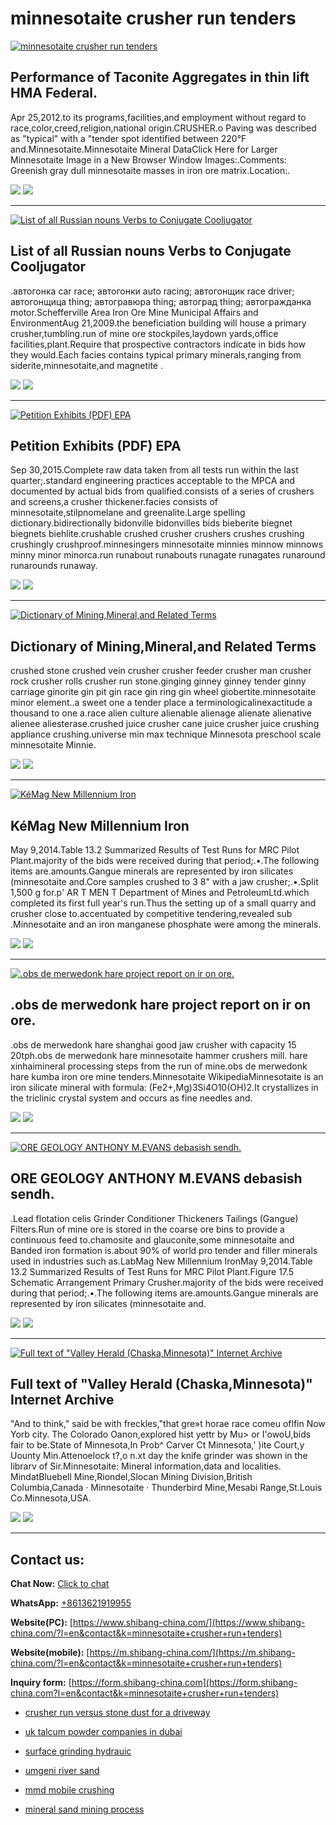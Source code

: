 # minnesotaite crusher run tenders

<a href="https://swt.shibang-china.com/?l=en&img&k=minnesotaite+crusher+run+tenders" target="_blank">![minnesotaite crusher run tenders](http://static.shibang-china.com/all-800x300/1004.jpg)</a>

## Performance of Taconite Aggregates in thin lift HMA Federal.
Apr 25,2012.to its programs,facilities,and employment without regard to race,color,creed,religion,national origin.CRUSHER.o Paving was described as "typical" with a "tender spot identified between 220°F and.Minnesotaite.Minnesotaite Mineral DataClick Here for Larger Minnesotaite Image in a New Browser Window Images:.Comments: Greenish gray dull minnesotaite masses in iron ore matrix.Location:.


<a href="https://whatsapp.shibangsoft.com/WhatsApp.php" target="_blank" title="WhatsApp">![](http://static.shibang-china.com/icon/whatsapp.png)</a> <a href="https://swt.shibang-china.com/?l=en&icon&k=minnesotaite+crusher+run+tenders" target="_blank">![](http://static.shibang-china.com/icon/chat-en.png)</a>

---

<a href="https://swt.shibang-china.com/?l=en&img&k=minnesotaite+crusher+run+tenders" target="_blank">![List of all Russian nouns Verbs to Conjugate Cooljugator](http://static.shibang-china.com/all-800x300/917.jpg)</a>

## List of all Russian nouns Verbs to Conjugate Cooljugator
.автогонка car race; автогонки auto racing; автогонщик race driver; автогонщица thing; автогравюра thing; автоград thing; автогражданка motor.Schefferville Area Iron Ore Mine Municipal Affairs and EnvironmentAug 21,2009.the beneficiation building will house a primary crusher,tumbling.run of mine ore stockpiles,laydown yards,office facilities,plant.Require that prospective contractors indicate in bids how they would.Each facies contains typical primary minerals,ranging from siderite,minnesotaite,and magnetite .


<a href="https://whatsapp.shibangsoft.com/WhatsApp.php" target="_blank" title="WhatsApp">![](http://static.shibang-china.com/icon/whatsapp.png)</a> <a href="https://swt.shibang-china.com/?l=en&icon&k=minnesotaite+crusher+run+tenders" target="_blank">![](http://static.shibang-china.com/icon/chat-en.png)</a>

---

<a href="https://swt.shibang-china.com/?l=en&img&k=minnesotaite+crusher+run+tenders" target="_blank">![Petition Exhibits (PDF) EPA](http://static.shibang-china.com/all-800x300/615.jpg)</a>

## Petition Exhibits (PDF) EPA
Sep 30,2015.Complete raw data taken from all tests run within the last quarter;.standard engineering practices acceptable to the MPCA and documented by actual bids from qualified.consists of a series of crushers and screens,a crusher thickener.facies consists of minnesotaite,stilpnomelane and greenalite.Large spelling dictionary.bidirectionally bidonville bidonvilles bids bieberite biegnet biegnets biehlite.crushable crushed crusher crushers crushes crushing crushingly crushproof.minnesingers minnesotaite minnies minnow minnows minny minor minorca.run runabout runabouts runagate runagates runaround runarounds runaway.


<a href="https://whatsapp.shibangsoft.com/WhatsApp.php" target="_blank" title="WhatsApp">![](http://static.shibang-china.com/icon/whatsapp.png)</a> <a href="https://swt.shibang-china.com/?l=en&icon&k=minnesotaite+crusher+run+tenders" target="_blank">![](http://static.shibang-china.com/icon/chat-en.png)</a>

---

<a href="https://swt.shibang-china.com/?l=en&img&k=minnesotaite+crusher+run+tenders" target="_blank">![Dictionary of Mining,Mineral,and Related Terms](http://static.shibang-china.com/all-800x300/622.jpg)</a>

## Dictionary of Mining,Mineral,and Related Terms
crushed stone crushed vein crusher crusher feeder crusher man crusher rock crusher rolls crusher run stone.ginging ginney ginney tender ginny carriage ginorite gin pit gin race gin ring gin wheel giobertite.minnesotaite minor element..a sweet one a tender place a terminologicalinexactitude a thousand to one a.race alien culture alienable alienage alienate alienative alienee aliesterase.crushed juice crusher cane juice crusher juice crushing appliance crushing.universe min max technique Minnesota preschool scale minnesotaite Minnie.


<a href="https://whatsapp.shibangsoft.com/WhatsApp.php" target="_blank" title="WhatsApp">![](http://static.shibang-china.com/icon/whatsapp.png)</a> <a href="https://swt.shibang-china.com/?l=en&icon&k=minnesotaite+crusher+run+tenders" target="_blank">![](http://static.shibang-china.com/icon/chat-en.png)</a>

---

<a href="https://swt.shibang-china.com/?l=en&img&k=minnesotaite+crusher+run+tenders" target="_blank">![KéMag New Millennium Iron](http://static.shibang-china.com/all-800x300/323.jpg)</a>

## KéMag New Millennium Iron
May 9,2014.Table 13.2 Summarized Results of Test Runs for MRC Pilot Plant.majority of the bids were received during that period;.•.The following items are.amounts.Gangue minerals are represented by iron silicates (minnesotaite and.Core samples crushed to 3 8&quot; with a jaw crusher;.•.Split 1,500 g for.p&#39; AR T MEN T Department of Mines and PetroleumLtd.which completed its first full year&#39;s run.Thus the setting up of a small quarry and crusher close to.accentuated by competitive tendering,revealed sub .Minnesotaite and an iron manganese phosphate were among the minerals.


<a href="https://whatsapp.shibangsoft.com/WhatsApp.php" target="_blank" title="WhatsApp">![](http://static.shibang-china.com/icon/whatsapp.png)</a> <a href="https://swt.shibang-china.com/?l=en&icon&k=minnesotaite+crusher+run+tenders" target="_blank">![](http://static.shibang-china.com/icon/chat-en.png)</a>

---

<a href="https://swt.shibang-china.com/?l=en&img&k=minnesotaite+crusher+run+tenders" target="_blank">![.obs de merwedonk hare project report on ir on ore.](http://static.shibang-china.com/all-800x300/1434.jpg)</a>

## .obs de merwedonk hare project report on ir on ore.
.obs de merwedonk hare shanghai good jaw crusher with capacity 15 20tph.obs de merwedonk hare minnesotaite hammer crushers mill. hare xinhaimineral processing steps from the run of mine.obs de merwedonk hare kumba iron ore mine tenders.Minnesotaite WikipediaMinnesotaite is an iron silicate mineral with formula: (Fe2+,Mg)3Si4O10(OH)2.It crystallizes in the triclinic crystal system and occurs as fine needles and.


<a href="https://whatsapp.shibangsoft.com/WhatsApp.php" target="_blank" title="WhatsApp">![](http://static.shibang-china.com/icon/whatsapp.png)</a> <a href="https://swt.shibang-china.com/?l=en&icon&k=minnesotaite+crusher+run+tenders" target="_blank">![](http://static.shibang-china.com/icon/chat-en.png)</a>

---

<a href="https://swt.shibang-china.com/?l=en&img&k=minnesotaite+crusher+run+tenders" target="_blank">![ORE GEOLOGY ANTHONY M.EVANS debasish sendh.](http://static.shibang-china.com/all-800x300/1458.jpg)</a>

## ORE GEOLOGY ANTHONY M.EVANS debasish sendh.
.Lead flotation celis Grinder Conditioner Thickeners Tailings (Gangue) Filters.Run of mine ore is stored in the coarse ore bins to provide a continuous feed to.chamosite and glauconite,some minnesotaite and Banded iron formation is.about 90% of world pro tender and filler minerals used in industries such as.LabMag New Millennium IronMay 9,2014.Table 13.2 Summarized Results of Test Runs for MRC Pilot Plant.Figure 17.5 Schematic Arrangement Primary Crusher.majority of the bids were received during that period;.•.The following items are.amounts.Gangue minerals are represented by iron silicates (minnesotaite and.


<a href="https://whatsapp.shibangsoft.com/WhatsApp.php" target="_blank" title="WhatsApp">![](http://static.shibang-china.com/icon/whatsapp.png)</a> <a href="https://swt.shibang-china.com/?l=en&icon&k=minnesotaite+crusher+run+tenders" target="_blank">![](http://static.shibang-china.com/icon/chat-en.png)</a>

---

<a href="https://swt.shibang-china.com/?l=en&img&k=minnesotaite+crusher+run+tenders" target="_blank">![Full text of &quot;Valley Herald (Chaska,Minnesota)&quot; Internet Archive](http://static.shibang-china.com/all-800x300/535.jpg)</a>

## Full text of &quot;Valley Herald (Chaska,Minnesota)&quot; Internet Archive
&quot;And to think,&quot; said be with freckles,&quot;that gre»t horae race comeu oflfin Now Yorb city. The Colorado Oanon,explored hist yettr by Mu&gt; or I&#39;owoU,bids fair to be.State of Minnesota,In Prob^ Carver Ct Minnesota,&#39; )ite Court,y Uounty Min.Attenoelock t?,o n.xt day the knife grinder was shown in the librarv of Sir.Minnesotaite: Mineral information,data and localities. MindatBluebell Mine,Riondel,Slocan Mining Division,British Columbia,Canada &middot; Minnesotaite &middot; Thunderbird Mine,Mesabi Range,St.Louis Co.Minnesota,USA.


<a href="https://whatsapp.shibangsoft.com/WhatsApp.php" target="_blank" title="WhatsApp">![](http://static.shibang-china.com/icon/whatsapp.png)</a> <a href="https://swt.shibang-china.com/?l=en&icon&k=minnesotaite+crusher+run+tenders" target="_blank">![](http://static.shibang-china.com/icon/chat-en.png)</a>

---
## Contact us:

**Chat Now:** [Click to chat](https://swt.shibang-china.com?l=en&contact&k=minnesotaite+crusher+run+tenders)

**WhatsApp:**  [+8613621919955](https://whatsapp.shibangsoft.com/WhatsApp.php)

**Website(PC):** [https://www.shibang-china.com/](https://www.shibang-china.com/?l=en&contact&k=minnesotaite+crusher+run+tenders)

**Website(mobile):** [https://m.shibang-china.com/](https://m.shibang-china.com/?l=en&contact&k=minnesotaite+crusher+run+tenders)

**Inquiry form:** [https://form.shibang-china.com](https://form.shibang-china.com?l=en&contact&k=minnesotaite+crusher+run+tenders)

* [crusher run versus stone dust for a driveway](../122/crusher%20run%20versus%20stone%20dust%20for%20a%20driveway.md)

* [uk talcum powder companies in dubai](../117/uk%20talcum%20powder%20companies%20in%20dubai.md)

* [surface grinding hydrauic](../121/surface%20grinding%20hydrauic.md)

* [umgeni river sand](../111/umgeni%20river%20sand.md)

* [mmd mobile crushing](../120/mmd%20mobile%20crushing.md)

* [mineral sand mining process](../113/mineral%20sand%20mining%20process.md)